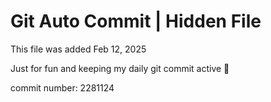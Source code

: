 # Git Auto Commit | Hidden File

This file was added Feb 12, 2025

Just for fun and keeping my daily git commit active 🤪

commit number: 2281124
